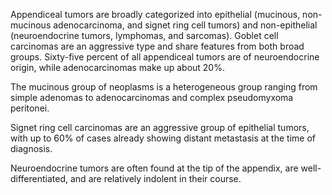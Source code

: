 Appendiceal tumors are broadly categorized into epithelial (mucinous, non-mucinous adenocarcinoma, and signet ring cell tumors) and non-epithelial (neuroendocrine tumors, lymphomas, and sarcomas). Goblet cell carcinomas are an aggressive type and share features from both broad groups. Sixty-five percent of all appendiceal tumors are of neuroendocrine origin, while adenocarcinomas make up about 20%.

The mucinous group of neoplasms is a heterogeneous group ranging from simple adenomas to adenocarcinomas and complex pseudomyxoma peritonei.

Signet ring cell carcinomas are an aggressive group of epithelial tumors, with up to 60% of cases already showing distant metastasis at the time of diagnosis.

Neuroendocrine tumors are often found at the tip of the appendix, are well-differentiated, and are relatively indolent in their course.